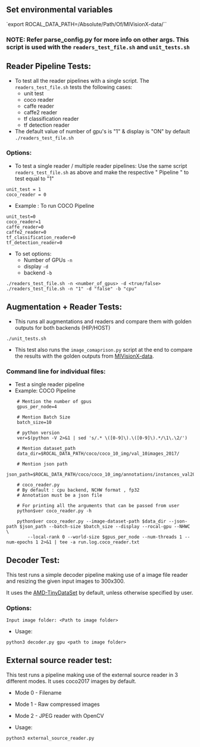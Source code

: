 ## Set environmental variables
`export ROCAL_DATA_PATH=/Absolute/Path/Of/MIVisionX-data/``
### NOTE: Refer parse_config.py for more info on other args. This script is used with the `readers_test_file.sh` and `unit_tests.sh`

## Reader Pipeline Tests:
* To test all the reader pipelines with a single script. The `readers_test_file.sh` tests the following cases:
    * unit test
    * coco reader
    * caffe reader
    * caffe2 reader
    * tf classification reader
    * tf detection reader
* The default value of number of gpu's is "1" & display is "ON" by default
`./readers_test_file.sh`

### Options:
* To test a single reader / multiple reader pipelines: Use the same script `readers_test_file.sh` as above and make the respective " Pipeline " to test equal to "1"

```
unit_test = 1
coco_reader = 0
```

* Example : To run COCO Pipeline
```
unit_test=0
coco_reader=1
caffe_reader=0
caffe2_reader=0
tf_classification_reader=0
tf_detection_reader=0
```

* To set options:
    * Number of GPUs `-n`
    * display `-d`
    * backend `-b`
```
./readers_test_file.sh -n <number_of_gpus> -d <true/false>
./readers_test_file.sh -n "1" -d "false" -b "cpu"
```

## Augmentation + Reader Tests:
* This runs all augmentations and readers and compare them with golden outputs for both backends (HIP/HOST)

`./unit_tests.sh`

* This test also runs the `image_comaprison.py` script at the end to compare the results with the golden outputs from [MIVisionX-data](https://www.github.com/ROCm/MIVisionX-data).

### Command line for individual files: 
* Test a single reader pipeline
* Example: COCO Pipeline
```
    # Mention the number of gpus
    gpus_per_node=4

    # Mention Batch Size
    batch_size=10

    # python version
    ver=$(python -V 2>&1 | sed 's/.* \([0-9]\).\([0-9]\).*/\1\.\2/')

    # Mention dataset_path
    data_dir=$ROCAL_DATA_PATH/coco/coco_10_img/val_10images_2017/

    # Mention json path
    json_path=$ROCAL_DATA_PATH/coco/coco_10_img/annotations/instances_val2017.json

    # coco_reader.py
    # By default : cpu backend, NCHW format , fp32
    # Annotation must be a json file

    # For printing all the arguments that can be passed from user
    python$ver coco_reader.py -h

    python$ver coco_reader.py --image-dataset-path $data_dir --json-path $json_path --batch-size $batch_size --display --rocal-gpu --NHWC \
        --local-rank 0 --world-size $gpus_per_node --num-threads 1 --num-epochs 1 2>&1 | tee -a run.log.coco_reader.txt
```
## Decoder Test:

This test runs a simple decoder pipeline making use of a image file reader and resizing the given input images to 300x300.

It uses the [AMD-TinyDataSet](../../data/images/AMD-tinyDataSet/) by default, unless otherwise specified by user.

### Options:
```backend: <cpu/gpu>
Input image folder: <Path to image folder>
```

* Usage:
```python3 decoder.py
python3 decoder.py gpu <path to image folder>
```

## External source reader test:

This test runs a pipeline making use of the external source reader in 3 different modes. It uses coco2017 images by default.
* Mode 0 - Filename
* Mode 1 - Raw compressed images
* Mode 2 - JPEG reader with OpenCV

* Usage:
```
python3 external_source_reader.py
```